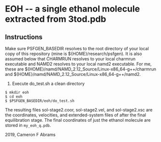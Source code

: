 # EOH -- a single ethanol molecule extracted from 3tod.pdb

## Instructions

Make sure PSFGEN_BASEDIR resolves to the root directory of your local copy of this repository (mine is ${HOME}/research/psfgen).  It is also assumed below that CHARMRUN resolves to your local charmrun executable and NAMD2 resolves to your local namd2 executable.  For me, these are ${HOME}/namd/NAMD_2.12_Source/Linux-x86_64-g++/charmrun and ${HOME}/namd/NAMD_2.12_Source/Linux-x86_64-g++/namd2.

1. Execute do_test.sh a clean directory

```
$ mkdir eoh
$ cd eoh
$ $PSFGEN_BASEDIR/eoh/do_test.sh
```

The resulting files sol-stage2.coor, sol-stage2.vel, and sol-stage2.xsc are the coordinates, velocities, and extended-system files of after the final equilibration stage.  The final coordinates of just the ethanol molecule are stored in `my_eoh_q.pdb`.

2019, Cameron F Abrams
